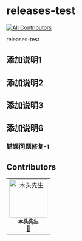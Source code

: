 # releases-test
<!-- ALL-CONTRIBUTORS-BADGE:START - Do not remove or modify this section -->
[![All Contributors](https://img.shields.io/badge/all_contributors-1-orange.svg?style=flat-square)](#contributors-)
<!-- ALL-CONTRIBUTORS-BADGE:END -->
releases-test

## 添加说明1


## 添加说明2

## 添加说明3

## 添加说明6


### 错误问题修复-1

## Contributors

<!-- ALL-CONTRIBUTORS-LIST:START - Do not remove or modify this section -->
<!-- prettier-ignore-start -->
<!-- markdownlint-disable -->
<table>
  <tbody>
    <tr>
      <td align="center"><a href="https://github.com/shiduobin"><img src="https://avatars.githubusercontent.com/u/26728144?v=4?s=100" width="100px;" alt="木头先生"/><br /><sub><b>木头先生</b></sub></a><br /><a href="#projectManagement-shiduobin" title="Project Management">📆</a></td>
    </tr>
  </tbody>
</table>

<!-- markdownlint-restore -->
<!-- prettier-ignore-end -->

<!-- ALL-CONTRIBUTORS-LIST:END -->
<!-- prettier-ignore-start -->
<!-- markdownlint-disable -->

<!-- markdownlint-restore -->
<!-- prettier-ignore-end -->

<!-- ALL-CONTRIBUTORS-LIST:END -->